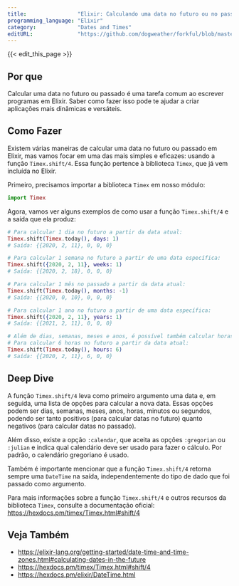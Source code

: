 ```yaml
---
title:                "Elixir: Calculando uma data no futuro ou no passado"
programming_language: "Elixir"
category:             "Dates and Times"
editURL:              "https://github.com/dogweather/forkful/blob/master/content/pt/elixir/calculating-a-date-in-the-future-or-past.md"
---
```


{{< edit_this_page >}}

## Por que

Calcular uma data no futuro ou passado é uma tarefa comum ao escrever programas em Elixir. Saber como fazer isso pode te ajudar a criar aplicações mais dinâmicas e versáteis.

## Como Fazer

Existem várias maneiras de calcular uma data no futuro ou passado em Elixir, mas vamos focar em uma das mais simples e eficazes: usando a função `Timex.shift/4`. Essa função pertence à biblioteca `Timex`, que já vem incluída no Elixir.

Primeiro, precisamos importar a biblioteca `Timex` em nosso módulo:

```Elixir
import Timex
```

Agora, vamos ver alguns exemplos de como usar a função `Timex.shift/4` e a saída que ela produz:

```Elixir
# Para calcular 1 dia no futuro a partir da data atual:
Timex.shift(Timex.today(), days: 1)
# Saída: {{2020, 2, 11}, 0, 0, 0}

# Para calcular 1 semana no futuro a partir de uma data específica:
Timex.shift({2020, 2, 11}, weeks: 1)
# Saída: {{2020, 2, 18}, 0, 0, 0}

# Para calcular 1 mês no passado a partir da data atual:
Timex.shift(Timex.today(), months: -1)
# Saída: {{2020, 0, 10}, 0, 0, 0}

# Para calcular 1 ano no futuro a partir de uma data específica:
Timex.shift({2020, 2, 11}, years: 1)
# Saída: {{2021, 2, 11}, 0, 0, 0}

# Além de dias, semanas, meses e anos, é possível também calcular horas, minutos e segundos:
# Para calcular 6 horas no futuro a partir da data atual:
Timex.shift(Timex.today(), hours: 6)
# Saída: {{2020, 2, 11}, 6, 0, 0}
```

## Deep Dive

A função `Timex.shift/4` leva como primeiro argumento uma data e, em seguida, uma lista de opções para calcular a nova data. Essas opções podem ser dias, semanas, meses, anos, horas, minutos ou segundos, podendo ser tanto positivos (para calcular datas no futuro) quanto negativos (para calcular datas no passado).

Além disso, existe a opção `:calendar`, que aceita as opções `:gregorian` ou `:julian` e indica qual calendário deve ser usado para fazer o cálculo. Por padrão, o calendário gregoriano é usado.

Também é importante mencionar que a função `Timex.shift/4` retorna sempre uma `DateTime` na saída, independentemente do tipo de dado que foi passado como argumento.

Para mais informações sobre a função `Timex.shift/4` e outros recursos da biblioteca `Timex`, consulte a documentação oficial: https://hexdocs.pm/timex/Timex.html#shift/4

## Veja Também

- https://elixir-lang.org/getting-started/date-time-and-time-zones.html#calculating-dates-in-the-future
- https://hexdocs.pm/timex/Timex.html#shift/4
- https://hexdocs.pm/elixir/DateTime.html